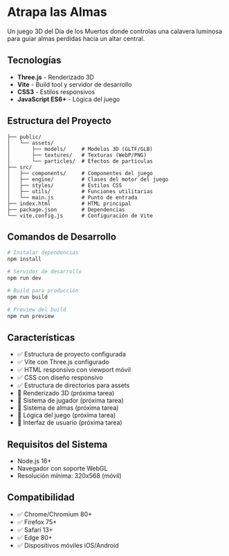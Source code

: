 # Atrapa las Almas

Un juego 3D del Día de los Muertos donde controlas una calavera luminosa para guiar almas perdidas hacia un altar central.

## Tecnologías

- **Three.js** - Renderizado 3D
- **Vite** - Build tool y servidor de desarrollo
- **CSS3** - Estilos responsivos
- **JavaScript ES6+** - Lógica del juego

## Estructura del Proyecto

```
├── public/
│   └── assets/
│       ├── models/     # Modelos 3D (GLTF/GLB)
│       ├── textures/   # Texturas (WebP/PNG)
│       └── particles/  # Efectos de partículas
├── src/
│   ├── components/     # Componentes del juego
│   ├── engine/         # Clases del motor del juego
│   ├── styles/         # Estilos CSS
│   ├── utils/          # Funciones utilitarias
│   └── main.js         # Punto de entrada
├── index.html          # HTML principal
├── package.json        # Dependencias
└── vite.config.js      # Configuración de Vite
```

## Comandos de Desarrollo

```bash
# Instalar dependencias
npm install

# Servidor de desarrollo
npm run dev

# Build para producción
npm run build

# Preview del build
npm run preview
```

## Características

- ✅ Estructura de proyecto configurada
- ✅ Vite con Three.js configurado
- ✅ HTML responsivo con viewport móvil
- ✅ CSS con diseño responsivo
- ✅ Estructura de directorios para assets
- 🔄 Renderizado 3D (próxima tarea)
- 🔄 Sistema de jugador (próxima tarea)
- 🔄 Sistema de almas (próxima tarea)
- 🔄 Lógica del juego (próxima tarea)
- 🔄 Interfaz de usuario (próxima tarea)

## Requisitos del Sistema

- Node.js 16+
- Navegador con soporte WebGL
- Resolución mínima: 320x568 (móvil)

## Compatibilidad

- ✅ Chrome/Chromium 80+
- ✅ Firefox 75+
- ✅ Safari 13+
- ✅ Edge 80+
- ✅ Dispositivos móviles iOS/Android
